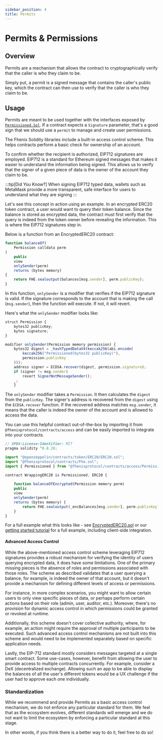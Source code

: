 ```yaml
---
sidebar_position: 4
title: Permits
---
```



# Permits & Permissions

## Overview

Permits are a mechanism that allows the contract to cryptographically verify that the caller is who they claim to be.

Simply put, a permit is a signed message that contains the caller's public key, which the contract can then use to verify that the caller is who they claim to be.

## Usage

Permits are meant to be used together with the interfaces exposed by [`Permissioned.Sol`](../Solidity%20API/Permissioned). If a contract expects a `Signature`
parameter, that's a good sign that we should use a `permit` to manage and create user permissions.


The Fhenix Solidity libraries include a built-in access control scheme. This helps contracts perform a basic check for ownership of an account.

To confirm whether the recipient is authorized, EIP712 signatures are employed. EIP712 is a standard for Ethereum signed messages that makes it easier to understand the information being signed. This allows us to verify that the signer of a given piece of data is the owner of the account they claim to be.

:::tip[Did You Know?]
When signing EIP712 typed data, wallets such as MetaMask provide a more transparent, safe interface for users to understand what they are signing
:::

Let's see this concept in action using an example. In an encrypted ERC20 token contract, a user would want to query their token balance. Since the balance is stored as encrypted data, the contract must first verify that the query is indeed from the token owner before revealing the information. This is where the EIP712 signatures step in.

Below is a function from an EncryptedERC20 contract:

```javascript
function balanceOf(
    Permission calldata perm
)
    public
    view
    onlySender(perm)
    returns (bytes memory)
{
    return FHE.sealoutput(balances[msg.sender], perm.publicKey);
}
```

In this function, `onlySender` is a modifier that verifies if the EIP712 signature is valid. If the signature corresponds to the account that is making the call (`msg.sender`), then the function will execute. If not, it will revert.

Here's what the `onlySender` modifier looks like:

```javascript
struct Permission {
    bytes32 publicKey;
    bytes signature;
}

modifier onlySender(Permission memory permission) {
    bytes32 digest = _hashTypedDataV4(keccak256(abi.encode(
        keccak256("Permissioned(bytes32 publicKey)"),
        permission.publicKey
    )));
    address signer = ECDSA.recover(digest, permission.signature);
    if (signer != msg.sender)
        revert SignerNotMessageSender();
    _;
    }
```

The `onlySender` modifier takes a `Permission`. It then calculates the `digest` from the `publicKey`. The signer's address is recovered from the `digest` using the `ECDSA.recover` function. If the recovered address matches `msg.sender`, it means that the caller is indeed the owner of the account and is allowed to access the data.

You can use this helpful contract out-of-the-box by importing it from `@fhenixprotocol/contracts/access` and can be easily imported to integrate into your contracts.

```javascript
// SPDX-License-Identifier: MIT
pragma solidity ^0.8.20;

import "@openzeppelin/contracts/token/ERC20/ERC20.sol";
import "@fhenixprotocol/contracts/Fhe.sol";
import { Permissioned } from "@fhenixprotocol/contracts/access/Permissioned.sol";

contract WrappingERC20 is Permissioned, ERC20 {
    
    function balanceOfEncrypted(Permission memory perm) 
    public 
    view  
    onlySender(perm)
    returns (bytes memory) {
        return FHE.sealoutput(_encBalances[msg.sender], perm.publicKey);
    }
}
```

For a full example what this looks like - see [EncryptedERC20.sol](https://github.com/FhenixProtocol/contracts-playground/blob/main/contracts/FHERC20.sol) or our [getting started tutorial](../Tutorials/Basic/intro.md) for a full example, including client-side integration.

#### Advanced Access Control

While the above-mentioned access control scheme leveraging EIP712 signatures provides a robust mechanism for verifying the identity of users querying encrypted data, it does have some limitations. One of the primary missing pieces is the absence of roles and permissions associated with those roles. The scheme as described validates that a user querying a balance, for example, is indeed the owner of that account, but it doesn't provide a mechanism for defining different levels of access or permissions.

For instance, in more complex scenarios, you might want to allow certain users to only view specific pieces of data, or perhaps perform certain actions based on their role (admin, user, auditor, etc.). Moreover, there's no provision for dynamic access control in which permissions could be granted or revoked at runtime.

Additionally, this scheme doesn't cover collective authority, where, for example, an action might require the approval of multiple participants to be executed. Such advanced access control mechanisms are not built into this scheme and would need to be implemented separately based on specific application needs.

Lastly, the EIP-712 standard mostly considers messages targeted at a single smart contract. Some use-cases, however, benefit from allowing the user to provide access to multiple contracts concurrently. For example, consider a DeX (decentralized exchange). Allowing such an app to be able to display the balances of all the user's different tokens would be a UX challenge if the user had to approve each one individually.  &#x20;

### Standardization

While we recommend and provide Permits as a basic access control mechanism, we do not enforce any particular standard for them.
We feel that as the ecosystem evolves, different standards will emerge and we do not want to limit the ecosystem by enforcing a particular standard at this stage.

In other words, if you think there is a better way to do it, feel free to do so!
